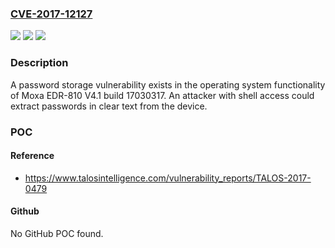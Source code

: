 ### [CVE-2017-12127](https://cve.mitre.org/cgi-bin/cvename.cgi?name=CVE-2017-12127)
![](https://img.shields.io/static/v1?label=Product&message=Moxa&color=blue)
![](https://img.shields.io/static/v1?label=Version&message=n%2Fa&color=blue)
![](https://img.shields.io/static/v1?label=Vulnerability&message=Plaintext%20storage%20of%20password&color=brighgreen)

### Description

A password storage vulnerability exists in the operating system functionality of Moxa EDR-810 V4.1 build 17030317. An attacker with shell access could extract passwords in clear text from the device.

### POC

#### Reference
- https://www.talosintelligence.com/vulnerability_reports/TALOS-2017-0479

#### Github
No GitHub POC found.

